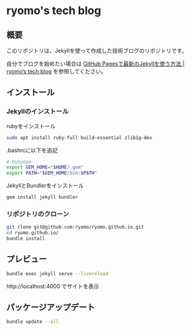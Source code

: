 # ryomo's tech blog

## 概要

このリポジトリは、Jekyllを使って作成した技術ブログのリポジトリです。

自分でブログを始めたい場合は [GitHub Pagesで最新のJekyllを使う方法 | ryomo’s tech blog](https://ryomo.github.io/notes/jekyll-github-pages) を参照してください。


## インストール

### Jekyllのインストール

rubyをインストール

```sh
sudo apt install ruby-full build-essential zlib1g-dev
```

.bashrcに以下を追記

```sh
# RubyGem
export GEM_HOME="$HOME/.gem"
export PATH="$GEM_HOME/bin:$PATH"
```

JekyllとBundlerをインストール

```sh
gem install jekyll bundler
```

### リポジトリのクローン

```sh
git clone git@github.com:ryomo/ryomo.github.io.git
cd ryomo.github.io/
bundle install
```


## プレビュー

```sh
bundle exec jekyll serve --livereload
```

http://localhost:4000 でサイトを表示


## パッケージアップデート

```sh
bundle update --all
```
